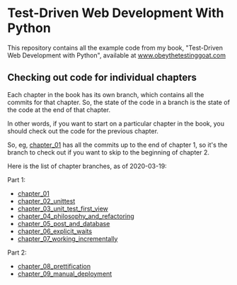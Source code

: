 # Test-Driven Web Development With Python

This repository contains all the example code from my book, "Test-Driven Web Development with Python", available at www.obeythetestinggoat.com

## Checking out code for individual chapters

Each chapter in the book has its own branch, which contains all the commits for that chapter. So, the state of the code in a branch is the state of the code at the end of that chapter.

In other words, if you want to start on a particular chapter in the book, you should check out the code for the previous chapter.

So, eg, [chapter_01](https://github.com/AjanShrestha/TDD-web-with-python/tree/chapter_01) has all the commits up to the end of chapter 1, so it's the branch to check out if you want to skip to the beginning of chapter 2.

Here is the list of chapter branches, as of 2020-03-19:

Part 1:

- [chapter_01](https://github.com/AjanShrestha/TDD-web-with-python/tree/chapter_01)
- [chapter_02_unittest](https://github.com/AjanShrestha/TDD-web-with-python/tree/chapter_02_unittest)
- [chapter_03_unit_test_first_view](https://github.com/AjanShrestha/TDD-web-with-python/tree/chapter_03_unit_test_first_view)
- [chapter_04_philosophy_and_refactoring](https://github.com/AjanShrestha/TDD-web-with-python/tree/chapter_04_philosophy_and_refactoring)
- [chapter_05_post_and_database](https://github.com/AjanShrestha/TDD-web-with-python/tree/chapter_05_post_and_database)
- [chapter_06_explicit_waits](https://github.com/AjanShrestha/TDD-web-with-python/tree/chapter_06_explicit_waits)
- [chapter_07_working_incrementally](https://github.com/AjanShrestha/TDD-web-with-python/tree/chapter_07_working_incrementally)

Part 2:

- [chapter_08_prettification](https://github.com/AjanShrestha/TDD-web-with-python/tree/chapter_08_prettification)
- [chapter_09_manual_deployment](https://github.com/AjanShrestha/TDD-web-with-python/tree/chapter_09_manual_deployment)
